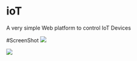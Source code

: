 # ioT
A very simple Web platform to control IoT Devices

#ScreenShot
<img src="https://github.com/StanleyAbotsikuma/iot/blob/master/Screenshot%202023-05-04%20104839.png?raw=true">


![](https://github.com/StanleyAbotsikuma/iot/preview.gif)
